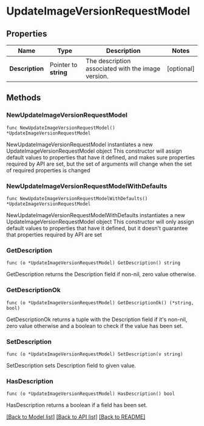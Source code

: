# UpdateImageVersionRequestModel

## Properties

Name | Type | Description | Notes
------------ | ------------- | ------------- | -------------
**Description** | Pointer to **string** | The description associated with the image version. | [optional] 

## Methods

### NewUpdateImageVersionRequestModel

`func NewUpdateImageVersionRequestModel() *UpdateImageVersionRequestModel`

NewUpdateImageVersionRequestModel instantiates a new UpdateImageVersionRequestModel object
This constructor will assign default values to properties that have it defined,
and makes sure properties required by API are set, but the set of arguments
will change when the set of required properties is changed

### NewUpdateImageVersionRequestModelWithDefaults

`func NewUpdateImageVersionRequestModelWithDefaults() *UpdateImageVersionRequestModel`

NewUpdateImageVersionRequestModelWithDefaults instantiates a new UpdateImageVersionRequestModel object
This constructor will only assign default values to properties that have it defined,
but it doesn't guarantee that properties required by API are set

### GetDescription

`func (o *UpdateImageVersionRequestModel) GetDescription() string`

GetDescription returns the Description field if non-nil, zero value otherwise.

### GetDescriptionOk

`func (o *UpdateImageVersionRequestModel) GetDescriptionOk() (*string, bool)`

GetDescriptionOk returns a tuple with the Description field if it's non-nil, zero value otherwise
and a boolean to check if the value has been set.

### SetDescription

`func (o *UpdateImageVersionRequestModel) SetDescription(v string)`

SetDescription sets Description field to given value.

### HasDescription

`func (o *UpdateImageVersionRequestModel) HasDescription() bool`

HasDescription returns a boolean if a field has been set.


[[Back to Model list]](../README.md#documentation-for-models) [[Back to API list]](../README.md#documentation-for-api-endpoints) [[Back to README]](../README.md)


